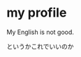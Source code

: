 <!DOCTYPE html>
<html lang="ja">
<head>
    <meta charset="UTF-8">
    <meta http-equiv="X-UA-Compatible" content="IE=edge">
    <meta name="viewport" content="width=device-width, initial-scale=1.0">
    <title>Document</title>
        <link rel="stylesheet" href="README_style.css">
</head>
<body>
    <h1>my profile</h1>
    <p>My English is not good.</p>
    <p>というかこれでいいのか</p>
</body>
</html>